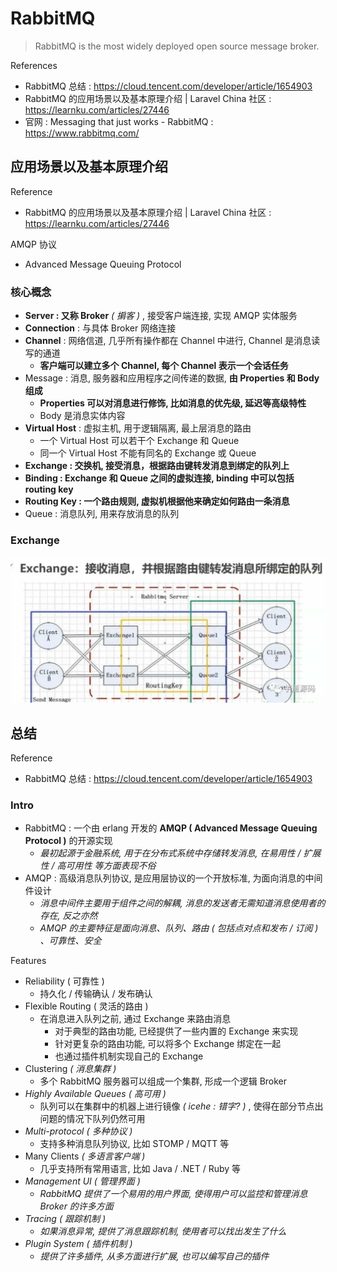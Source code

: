 # RabbitMQ

> RabbitMQ is the most widely deployed open source message broker.

References

- RabbitMQ 总结 : https://cloud.tencent.com/developer/article/1654903
- RabbitMQ 的应用场景以及基本原理介绍 | Laravel China 社区  : https://learnku.com/articles/27446
- 官网 : Messaging that just works - RabbitMQ : https://www.rabbitmq.com/

## 应用场景以及基本原理介绍

Reference

- RabbitMQ 的应用场景以及基本原理介绍 | Laravel China 社区  : https://learnku.com/articles/27446

AMQP 协议

- Advanced Message Queuing Protocol

### 核心概念

- **Server : 又称 Broker** _( 掮客 )_ , 接受客户端连接, 实现 AMQP 实体服务
- **Connection** : 与具体 Broker 网络连接
- **Channel** : 网络信道, 几乎所有操作都在 Channel 中进行, Channel 是消息读写的通道
    - **客户端可以建立多个 Channel, 每个 Channel 表示一个会话任务**
- Message : 消息, 服务器和应用程序之间传递的数据, **由 Properties 和 Body 组成**
    - **Properties 可以对消息进行修饰, 比如消息的优先级, 延迟等高级特性**
    - Body 是消息实体内容
- **Virtual Host** : 虚拟主机, 用于逻辑隔离, 最上层消息的路由
    - 一个 Virtual Host 可以若干个 Exchange 和 Queue
    - 同一个 Virtual Host 不能有同名的 Exchange 或 Queue
- **Exchange : 交换机, 接受消息，根据路由键转发消息到绑定的队列上**
- **Binding : Exchange 和 Queue 之间的虚拟连接, binding 中可以包括 routing key**
- **Routing Key : 一个路由规则, 虚拟机根据他来确定如何路由一条消息**
- Queue : 消息队列, 用来存放消息的队列

### Exchange

![rabbit-mq-exchange.jpeg](_images/rabbit-mq-exchange.jpeg)

## 总结

Reference

- RabbitMQ 总结 : https://cloud.tencent.com/developer/article/1654903

### Intro

- RabbitMQ : 一个由 erlang 开发的 **AMQP ( Advanced Message Queuing Protocol )** 的开源实现
    - _最初起源于金融系统, 用于在分布式系统中存储转发消息, 在易用性 / 扩展性 / 高可用性 等方面表现不俗_
- AMQP : 高级消息队列协议, 是应用层协议的一个开放标准, 为面向消息的中间件设计
    - _消息中间件主要用于组件之间的解耦, 消息的发送者无需知道消息使用者的存在, 反之亦然_
    - _AMQP 的主要特征是面向消息、队列、路由 ( 包括点对点和发布 / 订阅 ) 、可靠性、安全_

Features

- Reliability ( 可靠性 )
    - 持久化 / 传输确认 / 发布确认
- Flexible Routing ( 灵活的路由 )
    - 在消息进入队列之前, 通过 Exchange 来路由消息
        - 对于典型的路由功能, 已经提供了一些内置的 Exchange 来实现
        - 针对更复杂的路由功能, 可以将多个 Exchange 绑定在一起
        - 也通过插件机制实现自己的 Exchange
- Clustering _( 消息集群 )_
    - 多个 RabbitMQ 服务器可以组成一个集群, 形成一个逻辑 Broker
- _Highly Available Queues_ _( 高可用 )_
    - 队列可以在集群中的机器上进行镜像 _( icehe : 错字? )_ , 使得在部分节点出问题的情况下队列仍然可用
- _Multi-protocol_ _( 多种协议 )_
    - 支持多种消息队列协议, 比如 STOMP / MQTT 等
- Many Clients _( 多语言客户端 )_
    - 几乎支持所有常用语言, 比如 Java / .NET / Ruby 等
- _Management UI_ _( 管理界面 )_
    - _RabbitMQ 提供了一个易用的用户界面, 使得用户可以监控和管理消息 Broker 的许多方面_
- _Tracing_ _( 跟踪机制 )_
    - _如果消息异常, 提供了消息跟踪机制, 使用者可以找出发生了什么_
- _Plugin System_ _( 插件机制 )_
    - _提供了许多插件, 从多方面进行扩展, 也可以编写自己的插件_
